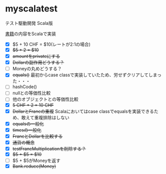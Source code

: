# myscalatest
テスト駆動開発 Scala版

[書籍](https://estore.ohmsha.co.jp/titles/978427421788P)の内容をScalaで実装


- [x] $5 + 10 CHF = $10(レートが2:1の場合)
- [x] ~~$5 * 2 = $10~~
- [x] ~~amountをprivateにする~~
- [x] ~~Dollarの副作用どうする？~~
- [ ] Moneyの丸めどうする？
- [x] ~~equals()~~ 最初からcase classで実装していたため、労せずクリアしてしまった・・・
- [ ] hashCode()
- [ ] nullとの等価性比較
- [ ] 他のオブジェクトとの等価性比較
- [x] ~~5 CHF * 2 = 10 CHF~~
- [x] ~~DollarとFrancの重複~~ Scalaにおいてはcase classでequalsを実装できるため、敢えて重複排除はしない
- [x] ~~equalsの一般化~~
- [x] ~~timesの一般化~~
- [x] ~~FrancとDollarを比較する~~
- [x] ~~通貨の概念~~
- [x] ~~testFrancMultiplicationを削除する？~~
- [x] ~~$5 + $5 = $10~~
- [ ] $5 + $5がMoneyを返す
- [x] ~~Bank.reduce(Money)~~